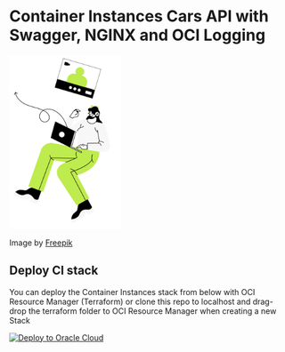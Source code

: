 # Container Instances Cars API with Swagger, NGINX and OCI Logging

<img src="./main.png" width="200"/>
<p>
Image by <a href="http://www.freepik.com">Freepik</a>

## Deploy CI stack

You can deploy the Container Instances stack from below with OCI Resource Manager (Terraform) 
or clone this repo to localhost and drag-drop the terraform folder to OCI Resource Manager when
creating a new Stack
<p>
    
[![Deploy to Oracle Cloud](https://oci-resourcemanager-plugin.plugins.oci.oraclecloud.com/latest/deploy-to-oracle-cloud.svg)](https://cloud.oracle.com/resourcemanager/stacks/create?zipUrl=https://github.com/mikarinneoracle/cars-api-swagger/releases/download/latest/ci-stack.zip)


